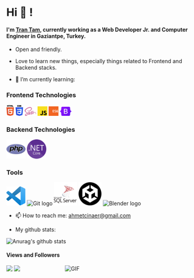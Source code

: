 # Hi 👋 !

#### I'm [Tran Tam](https://github.com/ahmetcinaer), currently working as a Web Developer Jr. and Computer Engineer in Gaziantpe, Turkey.

<!--
**ahmetcinaer/ahmetcinaer** is a ✨ _special_ ✨ repository because its `README.md` (this file) appears on your GitHub profile.

Here are some ideas to get you started:

- 🔭 I’m currently working on ...
- 🌱 I’m currently learning ...
- 👯 I’m looking to collaborate on ...
- 🤔 I’m looking for help with ...
- 💬 Ask me about ...
- 📫 How to reach me: ...
- 😄 Pronouns: ...
- ⚡ Fun fact: ...
-->
- Open and friendly.
- Love to learn new things, especially things related to Frontend and Backend stacks.

- 🌱 I’m currently learning:

### Frontend Technologies

<div>
  <img src ="./images/html-5.svg" alt="HTML5 logo" width="4%" title='HTML5'/>
  <img src ="./images/css-3.svg" alt="CSS3 logo" width="4%" title='CSS3'/>
  <img src ="./images/sass.svg" alt="Sass logo" width="6%" title='Sass'/>
  <img src ="./images/javascript.svg" alt="JavaScript logo" width="5%" title='JavaScript'/>
  <img src ="./images/es6.svg" alt="ES6 logo" width="5%" title='ES6'/>
  <img src ="./images/Bootstrap_logo.svg.png" alt="vue logo" width="6%" title='Bootstrap'/>
  
  </div>
  
  ### Backend Technologies

<div>
  <img src ="./images/php.png" alt="PHP logo" width="10%" title='PHP'/>
  <img src ="./images/NET_Core_Logo.svg" alt="D3 logo" width="10%" title='.NET CORE'/>
</div>

### Tools

<div>
  <img src ="./images/visual-studio-code.svg" alt="VS Code logo" width="10%" title='Visual Studio Code'/>
  <img src ="./images/git-svgrepo.svg" alt="Git logo" width="12%" title='Git'/>
  <img src ="./images/microsoft-sql-server-logo-svgrepo-com.svg" alt="Microsoft SQL Server logo" width="12%" title='Microsoft SQL Server"'/>
  <img src ="./images/unity.png" alt="Unity logo" width="12%" title='Unity'/>
  <img src ="https://icons.iconarchive.com/icons/dakirby309/simply-styled/256/Blender-icon.png" alt="Blender logo" width="12%" title='Blender'/>
</div>

- 📫 How to reach me: ahmetcinaer@gmail.com

- My github stats:

![Anurag's github stats](https://github-readme-stats.vercel.app/api?username=ahmetcinaer&theme=radical)


####  Views and Followers
![](https://i0.wp.com/s1.uphinh.org/2021/09/09/1a1d60ba032fca679a8bb71ebe5fa649.png)
<a href="https://github.com/ahmetcinaer">
    <img src="https://komarev.com/ghpvc/?username=ahmetcinaer">
	</a><a href="https://github.com/owentr1369"></a>
<img align="right" alt="GIF" src="https://media.giphy.com/media/p4NLw3I4U0idi/giphy.gif" width="350px" />
